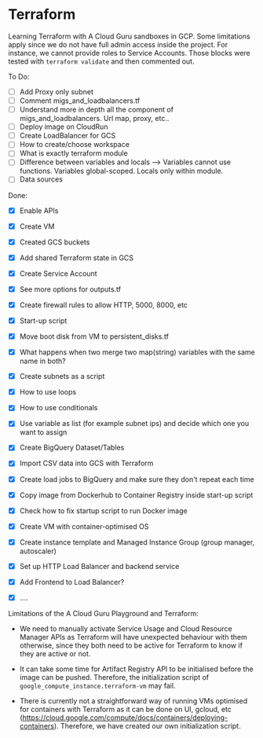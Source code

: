 # Terraform
Learning Terraform with A Cloud Guru sandboxes in GCP. Some limitations apply since we do not have full admin access inside the project.
For instance, we cannot provide roles to Service Accounts. Those blocks were tested with `terraform validate` and then commented out.


To Do:
- [ ] Add Proxy only subnet
- [ ] Comment migs_and_loadbalancers.tf
- [ ] Understand more in depth all the component of migs_and_loadbalancers. Url map, proxy, etc..
- [ ] Deploy image on CloudRun
- [ ] Create LoadBalancer for GCS
- [ ] How to create/choose workspace
- [ ] What is exactly terraform module
- [ ] Difference between variables and locals --> Variables cannot use functions. Variables global-scoped. Locals only within module.
- [ ] Data sources

Done:

- [X] Enable APIs
- [X] Create VM
- [X] Created GCS buckets
- [X] Add shared Terraform state in GCS
- [X] Create Service Account
- [X] See more options for outputs.tf
- [X] Create firewall rules to allow HTTP, 5000, 8000, etc
- [X] Start-up script
- [X] Move boot disk from VM to persistent_disks.tf
- [X] What happens when two merge two map(string) variables with the same name in both?
- [X] Create subnets as a script
- [X] How to use loops
- [X] How to use conditionals
- [X] Use variable as list (for example subnet ips) and decide which one you want to assign
- [X] Create BigQuery Dataset/Tables
- [X] Import CSV data into GCS with Terraform
- [X] Create load jobs to BigQuery and make sure they don't repeat each time
- [X] Copy image from Dockerhub to Container Registry inside start-up script
- [X] Check how to fix startup script to run Docker image
- [X] Create VM with container-optimised OS
- [X] Create instance template and Managed Instance Group (group manager, autoscaler)
- [X] Set up HTTP Load Balancer and backend service
- [X] Add Frontend to Load Balancer?

- [X] ....

Limitations of the A Cloud Guru Playground and Terraform:

- We need to manually activate Service Usage and Cloud Resource Manager APIs as Terraform will have unexpected behaviour with them otherwise,
since they both need to be active for Terraform to know if they are active or not.

- It can take some time for Artifact Registry API to be initialised before the image can be pushed. Therefore, the initialization script of `google_compute_instance.terraform-vm` may fail.

- There is currently not a straightforward way of running VMs optimised for containers with Terraform as it can be done on UI, gcloud, etc (https://cloud.google.com/compute/docs/containers/deploying-containers). Therefore, we have created our own initialization script.
